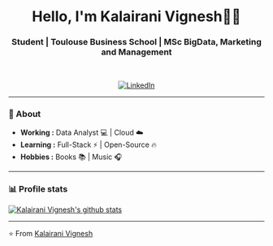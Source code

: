 <h1 align="center"> Hello, I'm Kalairani Vignesh👨‍💻 </h1>

<h3 align="center">  Student | Toulouse Business School | MSc BigData, Marketing and Management </h3> <br>

<p align="center"> 
<a href="https://www.linkedin.com/in/kalairani-vignesh/"><img alt="LinkedIn" src="https://raw.githubusercontent.com/kalairanivignesh/staticimage/main/KalairaniVignesh_LinkedIn.PNG&link=https://www.linkedin.com/in/kalairani-vignesh/"></a>
</p>

---------------------------------------------------------------------------------------------------------------------------------------------------------------------------------
### 🤔 About
-  **Working :**  Data Analyst :computer: | Cloud :cloud: 
-  **Learning :** Full-Stack :zap: | Open-Source :fire:	
-  **Hobbies :** Books :books: | Music :headphones:

---------------------------------------------------------------------------------------------------------------------------------------------------------------------------------

### 📊 Profile stats

[![Kalairani Vignesh's github stats](https://github-readme-stats.vercel.app/api?username=kalairanivignesh&show_icons=true&title_color=fff&icon_color=79ff97&text_color=9f9f9f&bg_color=151515)](https://github.com/kalairanivignesh/github-readme-stats)

-------------------------------------------------------------------------------------------------------------------------------------------------------------------------------

⭐️ From [Kalairani Vignesh](http://www.github.com/kalairanivignesh)
